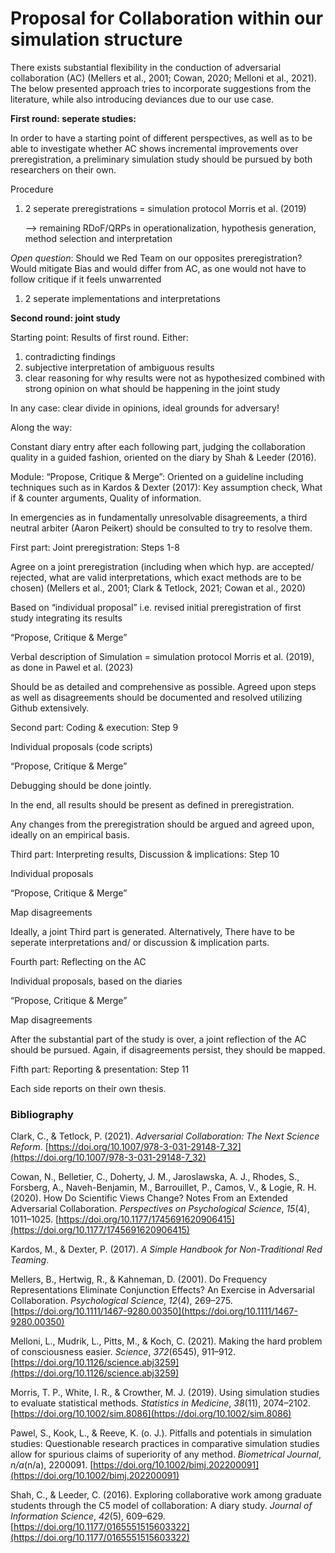 # Proposal for Collaboration within our simulation structure

There exists substantial flexibility in the conduction of adversarial collaboration (AC) (Mellers et al., 2001;  Cowan, 2020; Melloni et al., 2021). The below presented approach tries to incorporate suggestions from the literature, while also introducing deviances due to our use case.

**First round: seperate studies:**

In order to have a starting point of different perspectives, as well as to be able to investigate whether AC shows incremental improvements over preregistration, a preliminary simulation study should be pursued by both researchers on their own.

Procedure

1. 2 seperate preregistrations = simulation protocol Morris et al. (2019)
    
    —> remaining RDoF/QRPs in operationalization, hypothesis generation, method selection and interpretation
    

*Open question*: Should we Red Team on our opposites preregistration? Would mitigate Bias and would differ from AC, as one would not have to follow critique if it feels unwarrented

1. 2 seperate implementations and interpretations

**************************************************Second round: joint study**************************************************

Starting point: Results of first round. Either: 

1. contradicting findings
2. subjective interpretation of ambiguous results
3. clear reasoning for why results were not as hypothesized combined with strong opinion on what should be happening in the joint study

In any case: clear divide in opinions, ideal grounds for adversary!

Along the way:

Constant diary entry after each following part, judging the collaboration quality in a guided fashion, oriented on the diary by Shah & Leeder (2016).

Module: “Propose, Critique & Merge”: Oriented on a guideline including techniques such as in Kardos & Dexter (2017): Key assumption check, What if & counter arguments, Quality of information.

In emergencies as in fundamentally unresolvable disagreements, a third neutral arbiter (Aaron Peikert) should be consulted to try to resolve them.

First part: Joint preregistration: Steps 1-8

Agree on a joint preregistration (including when which hyp. are accepted/ rejected, what are valid interpretations, which exact methods are to be chosen) (Mellers et al., 2001; Clark & Tetlock, 2021; Cowan et al., 2020)

Based on “individual proposal” i.e. revised initial preregistration of first study integrating its results

“Propose, Critique & Merge”

Verbal description of Simulation = simulation protocol Morris et al. (2019), as done in Pawel et al. (2023)

Should be as detailed and comprehensive as possible. Agreed upon steps as well as disagreements should be documented and resolved utilizing Github extensively.

Second part: Coding & execution: Step 9

Individual proposals (code scripts)

“Propose, Critique & Merge”

Debugging should be done jointly.

In the end, all results should be present as defined in preregistration. 

Any changes from the preregistration should be argued and agreed upon, ideally on an empirical basis.

Third part: Interpreting results, Discussion & implications: Step 10

Individual proposals

“Propose, Critique & Merge”

Map disagreements

Ideally, a joint Third part is generated. Alternatively, There have to be seperate interpretations and/ or discussion & implication parts.

Fourth part: Reflecting on the AC

Individual proposals, based on the diaries

“Propose, Critique & Merge”

Map disagreements

After the substantial part of the study is over, a joint reflection of the AC should be pursued. Again, if disagreements persist, they should be mapped.

Fifth part: Reporting & presentation: Step 11

Each side reports on their own thesis.

### Bibliography

Clark, C., & Tetlock, P. (2021). *Adversarial Collaboration: The Next Science Reform*. [https://doi.org/10.1007/978-3-031-29148-7_32](https://doi.org/10.1007/978-3-031-29148-7_32)

Cowan, N., Belletier, C., Doherty, J. M., Jaroslawska, A. J., Rhodes, S., Forsberg, A., Naveh-Benjamin, M., Barrouillet, P., Camos, V., & Logie, R. H. (2020). How Do Scientific Views Change? Notes From an Extended Adversarial Collaboration. *Perspectives on Psychological Science*, *15*(4), 1011–1025. [https://doi.org/10.1177/1745691620906415](https://doi.org/10.1177/1745691620906415)

Kardos, M., & Dexter, P. (2017). *A Simple Handbook for Non-Traditional Red Teaming*.

Mellers, B., Hertwig, R., & Kahneman, D. (2001). Do Frequency Representations Eliminate Conjunction Effects? An Exercise in Adversarial Collaboration. *Psychological Science*, *12*(4), 269–275. [https://doi.org/10.1111/1467-9280.00350](https://doi.org/10.1111/1467-9280.00350)

Melloni, L., Mudrik, L., Pitts, M., & Koch, C. (2021). Making the hard problem of consciousness easier. *Science*, *372*(6545), 911–912. [https://doi.org/10.1126/science.abj3259](https://doi.org/10.1126/science.abj3259)

Morris, T. P., White, I. R., & Crowther, M. J. (2019). Using simulation studies to evaluate statistical methods. *Statistics in Medicine*, *38*(11), 2074–2102. [https://doi.org/10.1002/sim.8086](https://doi.org/10.1002/sim.8086)

Pawel, S., Kook, L., & Reeve, K. (o. J.). Pitfalls and potentials in simulation studies: Questionable research practices in comparative simulation studies allow for spurious claims of superiority of any method. *Biometrical Journal*, *n/a*(n/a), 2200091. [https://doi.org/10.1002/bimj.202200091](https://doi.org/10.1002/bimj.202200091)

Shah, C., & Leeder, C. (2016). Exploring collaborative work among graduate students through the C5 model of collaboration: A diary study. *Journal of Information Science*, *42*(5), 609–629. [https://doi.org/10.1177/0165551515603322](https://doi.org/10.1177/0165551515603322)